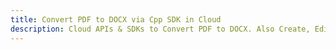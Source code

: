 ---title: Convert PDF to DOCX via Cpp SDK in Clouddescription: Cloud APIs & SDKs to Convert PDF to DOCX. Also Create, Edit & Render Microsoft Word & OpenOffice documents in the Cloud.---